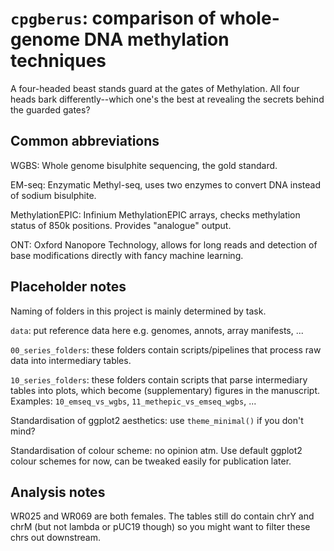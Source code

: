 # `cpgberus`: comparison of whole-genome DNA methylation techniques #

A four-headed beast stands guard at the gates of Methylation. All four heads bark differently--which one's the best at revealing the secrets behind the guarded gates?

## Common abbreviations ##

WGBS: Whole genome bisulphite sequencing, the gold standard.

EM-seq: Enzymatic Methyl-seq, uses two enzymes to convert DNA instead of sodium bisulphite.

MethylationEPIC: Infinium MethylationEPIC arrays, checks methylation status of 850k positions. Provides "analogue" output.

ONT: Oxford Nanopore Technology, allows for long reads and detection of base modifications directly with fancy machine learning.

## Placeholder notes ##

Naming of folders in this project is mainly determined by task.

`data`: put reference data here e.g. genomes, annots, array manifests, ...

`00_series_folders`: these folders contain scripts/pipelines that process raw data into intermediary tables.

`10_series_folders`: these folders contain scripts that parse intermediary tables into plots, which become (supplementary) figures in the manuscript.\
Examples: `10_emseq_vs_wgbs`, `11_methepic_vs_emseq_wgbs`, ...

Standardisation of ggplot2 aesthetics: use `theme_minimal()` if you don't mind?

Standardisation of colour scheme: no opinion atm. Use default ggplot2 colour schemes for now, can be tweaked easily for publication later.

## Analysis notes ##

WR025 and WR069 are both females. The tables still do contain chrY and chrM (but not lambda or pUC19 though) so you might want to filter these chrs out downstream.
